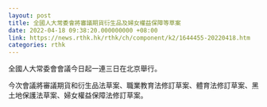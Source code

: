 ```yaml
---
layout: post
title: 全國人大常委會將審議期貨衍生品及婦女權益保障等草案
date: 2022-04-18 09:38:20.000000000 +08:00
link: https://news.rthk.hk/rthk/ch/component/k2/1644455-20220418.htm
categories: rthk
---
```


全國人大常委會會議今日起一連三日在北京舉行。

今次會議將審議期貨和衍生品法草案、職業教育法修訂草案、體育法修訂草案、黑土地保護法草案、婦女權益保障法修訂草案。
